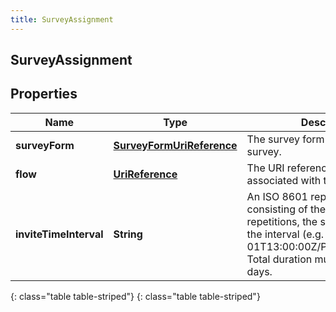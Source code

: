 ```yaml
---
title: SurveyAssignment
---
```

## SurveyAssignment


## Properties

| Name | Type | Description | Notes |
| ------------ | ------------- | ------------- | ------------- |
| **surveyForm** | [**SurveyFormUriReference**](SurveyFormUriReference.html) | The survey form used for this survey. |  [optional] |
| **flow** | [**UriReference**](UriReference.html) | The URI reference to the flow associated with this survey. |  [optional] |
| **inviteTimeInterval** | **String** | An ISO 8601 repeated interval consisting of the number of repetitions, the start datetime, and the interval (e.g. R2/2018-03-01T13:00:00Z/P1M10DT2H30M). Total duration must not exceed 90 days. |  [optional] |
{: class="table table-striped"}
{: class="table table-striped"}


